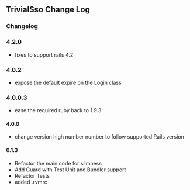 ## TrivialSso Change Log ##
### Changelog ###

### 4.2.0
- fixes to support rails 4.2

### 4.0.2
- expose the default expire on the Login class

### 4.0.0.3
- ease the required ruby back to 1.9.3

#### 4.0.0
- change version high number number to follow supported Rails version

#### 0.1.3 ####

- Refactor the main code for slimness
- Add Guard with Test Unit and Bundler support
- Refactor Tests
- added .rvmrc
